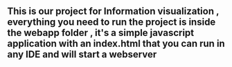 ## This is our project for Information visualization , everything you need to run the project is inside the webapp folder , it's a simple javascript application with an index.html that you can run in any IDE and will start a webserver
